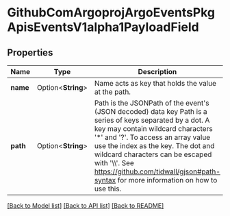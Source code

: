 # GithubComArgoprojArgoEventsPkgApisEventsV1alpha1PayloadField

## Properties

Name | Type | Description | Notes
------------ | ------------- | ------------- | -------------
**name** | Option<**String**> | Name acts as key that holds the value at the path. | [optional]
**path** | Option<**String**> | Path is the JSONPath of the event's (JSON decoded) data key Path is a series of keys separated by a dot. A key may contain wildcard characters '*' and '?'. To access an array value use the index as the key. The dot and wildcard characters can be escaped with '\\\\'. See https://github.com/tidwall/gjson#path-syntax for more information on how to use this. | [optional]

[[Back to Model list]](../README.md#documentation-for-models) [[Back to API list]](../README.md#documentation-for-api-endpoints) [[Back to README]](../README.md)


